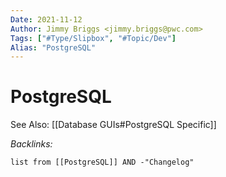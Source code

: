 ```yaml
---
Date: 2021-11-12
Author: Jimmy Briggs <jimmy.briggs@pwc.com>
Tags: ["#Type/Slipbox", "#Topic/Dev"]
Alias: "PostgreSQL"
---
```


# PostgreSQL

See Also: [[Database GUIs#PostgreSQL Specific]]

*Backlinks:*

```dataview
list from [[PostgreSQL]] AND -"Changelog"
```